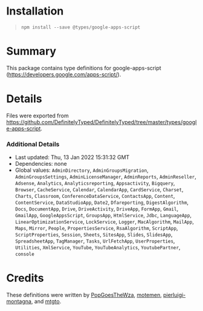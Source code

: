 # Installation
> `npm install --save @types/google-apps-script`

# Summary
This package contains type definitions for google-apps-script (https://developers.google.com/apps-script/).

# Details
Files were exported from https://github.com/DefinitelyTyped/DefinitelyTyped/tree/master/types/google-apps-script.

### Additional Details
 * Last updated: Thu, 13 Jan 2022 15:31:32 GMT
 * Dependencies: none
 * Global values: `AdminDirectory`, `AdminGroupsMigration`, `AdminGroupsSettings`, `AdminLicenseManager`, `AdminReports`, `AdminReseller`, `Adsense`, `Analytics`, `Analyticsreporting`, `Appsactivity`, `Bigquery`, `Browser`, `CacheService`, `Calendar`, `CalendarApp`, `CardService`, `Charset`, `Charts`, `Classroom`, `ConferenceDataService`, `ContactsApp`, `Content`, `ContentService`, `DataStudioApp`, `Date2`, `Dfareporting`, `DigestAlgorithm`, `Docs`, `DocumentApp`, `Drive`, `DriveActivity`, `DriveApp`, `FormApp`, `Gmail`, `GmailApp`, `GoogleAppsScript`, `GroupsApp`, `HtmlService`, `Jdbc`, `LanguageApp`, `LinearOptimizationService`, `LockService`, `Logger`, `MacAlgorithm`, `MailApp`, `Maps`, `Mirror`, `People`, `PropertiesService`, `RsaAlgorithm`, `ScriptApp`, `ScriptProperties`, `Session`, `Sheets`, `SitesApp`, `Slides`, `SlidesApp`, `SpreadsheetApp`, `TagManager`, `Tasks`, `UrlFetchApp`, `UserProperties`, `Utilities`, `XmlService`, `YouTube`, `YouTubeAnalytics`, `YoutubePartner`, `console`

# Credits
These definitions were written by [PopGoesTheWza](https://github.com/PopGoesTheWza), [motemen](https://github.com/motemen), [pierluigi-montagna](https://github.com/pierluigi-montagna), and [mtgto](https://github.com/mtgto).
